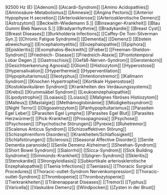 92500 Hz (E)
[[Adenom]]
[[Aicardi-Syndrom]]
[[Amino Acidopathies]]
[[Aminosäure-Metabolismus]]
[[Amnesie]]
[[Angina Pectoris]]
[[Anterior Hypophyse H.secretion]]
[[Arteriosklerose]]
[[Arteriosklerotische Demenz]]
[[Astrozytom]]
[[Beckwith-Wiedemann S.]]
[[Binswanger-Krankheit]]
[[Blau Gummi Bleb Naevus S.]]
[[Bradyarrhythmie]]
[[Bradykardie]]
[[Breast Cyst]]
[[Breast Diseases]]
[[Burkholderia Infections]]
[[Caffey-De Toni-Silverman Syn.]]
[[Chronic Fatigue Syndrome]]
[[Dementia]]
[[Demenz]]
[[Ebstein abweichung]]
[[Encephalomyelitis]]
[[Enzephalopathie]]
[[Epiphora]]
[[Episkleritis]]
[[Exomphalos-Beckwith]]
[[Fieber]]
[[Freeman-Sheldon-Syndrom]]
[[Friedreich- Disease]]
[[Friedreich-Ataxie]]
[[Frontotemporal Lobar Degen.]]
[[Gastroschisis]]
[[Gefäß-Nerven-Syndrom]]
[[Gerstenkorn]]
[[Gesichtserkennung Agnosia]]
[[Gliom]]
[[Histiozytom]]
[[Hyperostose]]
[[Hypersalivation]]
[[Hyperthermie]]
[[Hyperventilation]]
[[Hypopituitarismus]]
[[Ileotyphus]]
[[Intentionstremor]]
[[Kallmann Syndrom]]
[[Knochen Hypertrophie]]
[[Kortikale Hyperostose]]
[[Kostoklavikulären Syndrom]]
[[Krankheiten des Verdauungssystems]]
[[Krebs]]
[[Krummsäbel Syndrom]]
[[Leukoenzephalopathie]]
[[Lipodystrophie]]
[[Loaiasis]]
[[Loiasis]]
[[Malignes fibröses Histiozytom]]
[[Malleus]]
[[Mastalgie]]
[[Methämoglobinämie]]
[[Müdigkeitssyndrom]]
[[Night Terror]]
[[Oligoastrozytom]]
[[Panhypopituitarismus]]
[[Parasiten Egel Leber]]
[[Parasiten Egel Lymphe]]
[[Parasites Egel Blut]]
[[Parasites Herzwürmer]]
[[Pick-Krankheit]]
[[Prosopagnosia]]
[[Psychose]]
[[Psychosen]]
[[Psychotische Störungen]]
[[Pyrexie]]
[[Ruhetremor]]
[[Scalenus Anticus Syndrom]]
[[Schizoaffektiven Störung]]
[[Schizophreniform Disorders]]
[[Krankheiten/Schlaflosigkeit]]
[[Schlafstörungen]]
[[Sclerosis]]
[[Seasonal Affective Disorder]]
[[Senile Dementia paranoide]]
[[Senile Demenz Alzheimer]]
[[Sheehan-Syndrom]]
[[Short Bowel Syndrom]]
[[Sialorrhö]]
[[Sicca-Syndrom]]
[[Sick Building Syndrome]]
[[Simmonds-Krankheit]]
[[Sjögren-Syndrom]]
[[Skleritis]]
[[Stenokardie]]
[[Strongyloidiasis]]
[[Subkortikale arteriosklerotische Enzephalopathie]]
[[Taenia Infections]]
[[Taeniasis]]
[[Thoracic Surgical Procedures]]
[[Thoracic-outlet-Syndrom Nervenkompression]]
[[Thoracic-outlet-Syndrom]]
[[Thrombopenie]]
[[Thrombozytopenie]]
[[Tierkrankheiten]]
[[Tränenapparat Diseases]]
[[Tremor]]
[[Typhus]]
[[Varicella]]
[[Vaskuläre Demenz]]
[[Windpocken]]
[[Zysten in der Brust]]